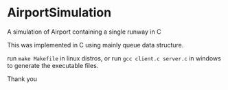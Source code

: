 # AirportSimulation
 A simulation of Airport containing a single runway in C

 This was implemented in C using mainly queue data structure.

 run `make Makefile` in linux distros, or
 run `gcc client.c server.c` in windows to generate the executable files.

 Thank you
